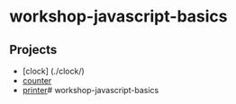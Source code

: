 # workshop-javascript-basics


## Projects 

* [clock] (./clock/)
* [counter](./counter/)
* [printer](./printer/)# workshop-javascript-basics
